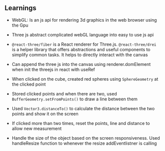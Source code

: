 ## Learnings
- WebGL: Is an js api for rendering 3d graphics in the web browser using the Gpu
- Three js abstract complicated webGL language into easy to use js api
- `@react-three/fiber` is a React renderer for Three.js. `@react-three/drei` is a helper library that offers abstractions and useful components to simplify common tasks. It helps to directly interact with the canvas
- Can append the three js into the canvas using renderer.domElement when init the threejs in react with useRef

- When clicked on the cube, created red spheres using `SphereGeometry` at the clicked point
- Stored clicked points and when there are two, used `BufferGeometry.setFromPoints()` to draw a line between them
- Used `Vector3.distanceTo()` to calculate the distance between the two points and show it on the screen
- If clicked more than two times, reset the points, line and distance to allow new measurement

- Handle the size of the object based on the screen responsiveness. Used handleResize function to whenever the resize addEventlistner is calling